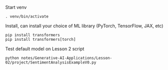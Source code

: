 Start venv
```
. venv/bin/activate
```

Install, can install your choice of ML library (PyTorch, TensorFlow, JAX, etc)
```
pip install transformers
pip install transformers[torch]
```

Test default model on Lesson 2 script
```
python notes/Generative-AI-Applications/Lesson-02/project/SentimentAnalysisExampleV0.py
```